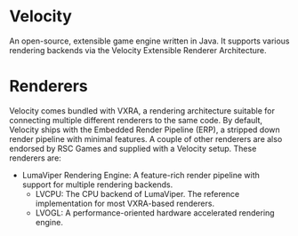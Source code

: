 # Velocity
An open-source, extensible game engine written in Java. It supports various rendering backends via the Velocity Extensible Renderer Architecture.

# Renderers
Velocity comes bundled with VXRA, a rendering architecture suitable for connecting multiple different renderers to the same code. By default, Velocity ships with the Embedded Render Pipeline (ERP), a stripped down render pipeline with minimal features. A couple of other renderers are also endorsed by RSC Games and supplied with a Velocity setup. These renderers are:
  - LumaViper Rendering Engine:
      A feature-rich render pipeline with support for multiple rendering backends.
    - LVCPU:
      The CPU backend of LumaViper. The reference implementation for most VXRA-based renderers.
    - LVOGL:
      A performance-oriented hardware accelerated rendering engine.